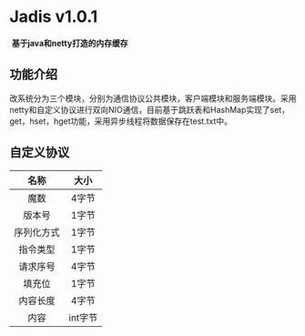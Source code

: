 # 							                        Jadis v1.0.1

​														**基于java和netty打造的内存缓存**



## 功能介绍

改系统分为三个模块，分别为通信协议公共模块，客户端模块和服务端模块。采用netty和自定义协议进行双向NIO通信，目前基于跳跃表和HashMap实现了set，get，hset，hget功能，采用异步线程将数据保存在test.txt中。



## 自定义协议

|    名称    |  大小  |
| :--------: | :----: |
|    魔数    | 4字节  |
|   版本号   | 1字节  |
| 序列化方式 | 1字节  |
|  指令类型  | 1字节  |
|  请求序号  | 4字节  |
|   填充位   | 1字节  |
|  内容长度  | 4字节  |
|    内容    | int字节 |



